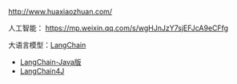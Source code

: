 http://www.huaxiaozhuan.com/

人工智能： https://mp.weixin.qq.com/s/wgHJnJzY7sjEFJcA9eCFfg

大语言模型：[LangChain](https://github.com/langchain-ai/langchain)
- [LangChain-Java版](https://github.com/Starcloud-Cloud/java-langchain)
- [LangChain4J](https://github.com/langchain4j/langchain4j)

